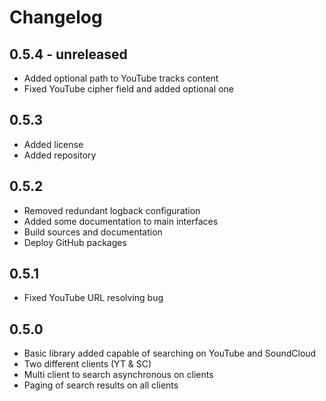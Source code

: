 Changelog
=========

0.5.4 - unreleased
------------------

- Added optional path to YouTube tracks content
- Fixed YouTube cipher field and added optional one

0.5.3
-----

- Added license
- Added repository

0.5.2
-----

- Removed redundant logback configuration
- Added some documentation to main interfaces
- Build sources and documentation
- Deploy GitHub packages

0.5.1
-----

- Fixed YouTube URL resolving bug

0.5.0
-----

- Basic library added capable of searching on YouTube and SoundCloud
- Two different clients (YT & SC)
- Multi client to search asynchronous on clients
- Paging of search results on all clients 
